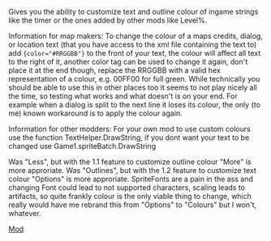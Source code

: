 Gives you the ability to customize text and outline colour of ingame strings like the timer or the ones added by other mods like Level%.

Information for map makers:
To change the colour of a maps credits, dialog, or location text (that you have access to the xml file containing the text to) add
`{color="#RRGGBB"}`
to the front of your text, the colour will affect all text to the right of it, another color tag can be used to change it again, don't place it at the end though, replace the RRGGBB with a valid hex representation of a colour, e.g. 00FF00 for full green. While technically you should be able to use this in other places too it seems to not play nicely all the time, so testing what works and what doesn't is on your end.
For example when a dialog is split to the next line it loses its colour, the only (to me) known workaround is to apply the colour again.

Information for other modders:
For your own mod to use custom colours use the function TextHelper.DrawString, if you dont want your text to be changed use Game1.spriteBatch.DrawString

Was "Less", but with the 1.1 feature to customize outline colour "More" is more approriate.
Was "Outlines", but with the 1.2 feature to customize text colour "Options" is more approriate.
SpriteFonts are a pain in the ass and changing Font could lead to not supported characters, scaling leads to artifacts, so quite frankly colour is the only viable thing to change, which really would have me rebrand this from "Options" to "Colours" but I won't, whatever.

[Mod](https://steamcommunity.com/sharedfiles/filedetails/?id=3275249832)
